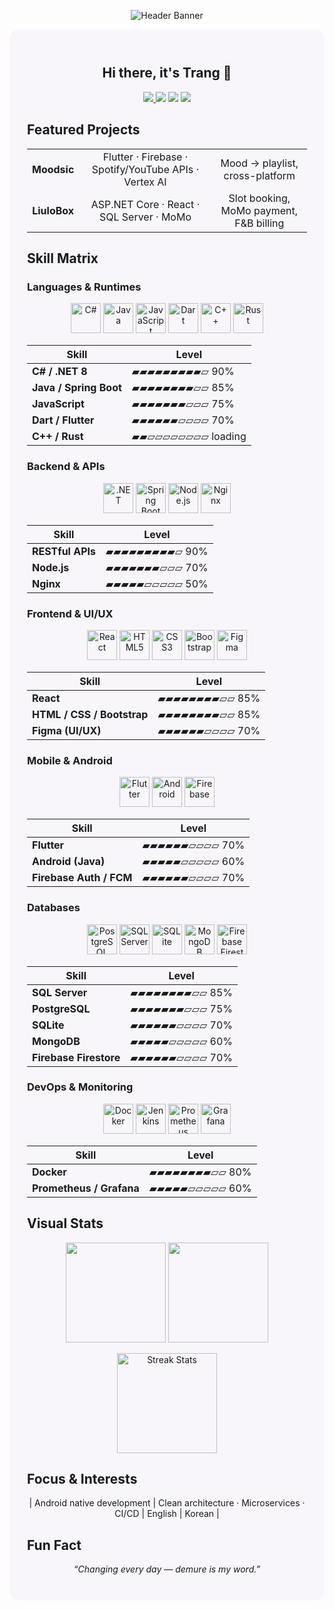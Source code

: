 
<p align="center">
  <img src="https://capsule-render.vercel.app/api?type=soft&color=gradient&height=180&text=It's%20Me%20Time&fontSize=48&fontAlign=50&fontAlignY=60&animation=fadeIn" alt="Header Banner" />
</p>

<div style="background:#f8f6fb;padding:28px;border-radius:16px;">

<h2 align="center">Hi there, it's Trang 👋</h2>

<p align="center">
  <a href="https://github.com/diiafyra?tab=followers">
    <img src="https://img.shields.io/github/followers/diiafyra?label=Followers&style=for-the-badge&color=9fd3c7"/>
  </a>
  <img src="https://img.shields.io/badge/CMC%20University-IT-b5a8ff?style=for-the-badge"/>
  <img src="https://img.shields.io/badge/GPA-3.97-f9c6c9?style=for-the-badge"/>
  <img src="https://img.shields.io/badge/Math%20Olympiad-Bronze-f7d794?style=for-the-badge"/>
</p>


##  Featured Projects
<div align="center">

<table width="100%" style="border-collapse:collapse;">
<tr align="center">
  <td><b>Moodsic</b></td>
  <td>Flutter · Firebase · Spotify/YouTube APIs · Vertex AI</td>
  <td>Mood → playlist, cross-platform</td>
</tr>
<tr align="center">
  <td><b>LiuloBox</b></td>
  <td>ASP.NET Core · React · SQL Server · MoMo</td>
  <td>Slot booking, MoMo payment, F&B billing</td>
</tr>
</table>

</div>



##  Skill Matrix  

### Languages & Runtimes
<p align="center">
  <img title="C#" src="https://cdn.jsdelivr.net/gh/devicons/devicon/icons/csharp/csharp-original.svg" height="48"/>
  <img title="Java" src="https://cdn.jsdelivr.net/gh/devicons/devicon/icons/java/java-original.svg" height="48"/>
  <img title="JavaScript" src="https://cdn.jsdelivr.net/gh/devicons/devicon/icons/javascript/javascript-original.svg" height="48"/>
  <img title="Dart" src="https://cdn.jsdelivr.net/gh/devicons/devicon/icons/dart/dart-original.svg" height="48"/>
  <img title="C++" src="https://cdn.jsdelivr.net/gh/devicons/devicon/icons/cplusplus/cplusplus-original.svg" height="48"/>
  <img title="Rust" src="https://cdn.jsdelivr.net/gh/devicons/devicon/icons/rust/rust-plain.svg" height="48"/>
</p>

<div align="center">

| Skill | Level |
|------|------|
| **C# / .NET 8** | ▰▰▰▰▰▰▰▰▰▱ 90% |
| **Java / Spring Boot** | ▰▰▰▰▰▰▰▰▱▱ 85% |
| **JavaScript** | ▰▰▰▰▰▰▰▱▱▱ 75% |
| **Dart / Flutter** | ▰▰▰▰▰▰▱▱▱▱ 70% |
| **C++ / Rust** | ▰▰▱▱▱▱▱▱▱▱ loading |

</div>

### Backend & APIs
<p align="center">
  <img title=".NET" src="https://cdn.jsdelivr.net/gh/devicons/devicon/icons/dotnetcore/dotnetcore-original.svg" height="48"/>
  <img title="Spring Boot" src="https://cdn.jsdelivr.net/gh/devicons/devicon/icons/spring/spring-original.svg" height="48"/>
  <img title="Node.js" src="https://cdn.jsdelivr.net/gh/devicons/devicon/icons/nodejs/nodejs-original.svg" height="48"/>
  <img title="Nginx" src="https://cdn.jsdelivr.net/gh/devicons/devicon/icons/nginx/nginx-original.svg" height="48"/>
</p>

<div align="center">

| Skill | Level |
|------|------|
| **RESTful APIs** | ▰▰▰▰▰▰▰▰▰▱ 90% |
| **Node.js** | ▰▰▰▰▰▰▰▱▱▱ 70% |
| **Nginx** | ▰▰▰▰▰▱▱▱▱▱ 50% |

</div>

### Frontend & UI/UX
<p align="center">
  <img title="React" src="https://cdn.jsdelivr.net/gh/devicons/devicon/icons/react/react-original.svg" height="48"/>
  <img title="HTML5" src="https://cdn.jsdelivr.net/gh/devicons/devicon/icons/html5/html5-original.svg" height="48"/>
  <img title="CSS3" src="https://cdn.jsdelivr.net/gh/devicons/devicon/icons/css3/css3-original.svg" height="48"/>
  <img title="Bootstrap" src="https://cdn.jsdelivr.net/gh/devicons/devicon/icons/bootstrap/bootstrap-original.svg" height="48"/>
  <img title="Figma" src="https://cdn.jsdelivr.net/gh/devicons/devicon/icons/figma/figma-original.svg" height="48"/>
</p>

<div align="center">

| Skill | Level |
|------|------|
| **React** | ▰▰▰▰▰▰▰▰▱▱ 85% |
| **HTML / CSS / Bootstrap** | ▰▰▰▰▰▰▰▰▱▱ 85% |
| **Figma (UI/UX)** | ▰▰▰▰▰▰▱▱▱▱ 70% |

</div>

### Mobile & Android
<p align="center">
  <img title="Flutter" src="https://cdn.jsdelivr.net/gh/devicons/devicon/icons/flutter/flutter-original.svg" height="48"/>
  <img title="Android" src="https://cdn.jsdelivr.net/gh/devicons/devicon/icons/android/android-original.svg" height="48"/>
  <img title="Firebase" src="https://cdn.jsdelivr.net/gh/devicons/devicon/icons/firebase/firebase-plain.svg" height="48"/>
</p>

<div align="center">

| Skill | Level |
|------|------|
| **Flutter** | ▰▰▰▰▰▰▱▱▱▱ 70% |
| **Android (Java)** | ▰▰▰▰▰▱▱▱▱▱ 60% |
| **Firebase Auth / FCM** | ▰▰▰▰▰▰▱▱▱▱ 70% |

</div>

### Databases
<p align="center">
  <img title="PostgreSQL" src="https://cdn.jsdelivr.net/gh/devicons/devicon/icons/postgresql/postgresql-original.svg" height="48"/>
  <img title="SQL Server" src="https://cdn.jsdelivr.net/gh/devicons/devicon/icons/microsoftsqlserver/microsoftsqlserver-plain.svg" height="48"/>
  <img title="SQLite" src="https://cdn.jsdelivr.net/gh/devicons/devicon/icons/sqlite/sqlite-original.svg" height="48"/>
  <img title="MongoDB" src="https://cdn.jsdelivr.net/gh/devicons/devicon/icons/mongodb/mongodb-original.svg" height="48"/>
  <img title="Firebase Firestore" src="https://cdn.jsdelivr.net/gh/devicons/devicon/icons/firebase/firebase-plain.svg" height="48"/>
</p>

<div align="center">

| Skill | Level |
|------|------|
| **SQL Server** | ▰▰▰▰▰▰▰▰▱▱ 85% |
| **PostgreSQL** | ▰▰▰▰▰▰▰▱▱▱ 75% |
| **SQLite** | ▰▰▰▰▰▰▱▱▱▱ 70% |
| **MongoDB** | ▰▰▰▰▰▱▱▱▱▱ 60% |
| **Firebase Firestore** | ▰▰▰▰▰▰▱▱▱▱ 70% |

</div>

### DevOps & Monitoring
<p align="center">
  <img title="Docker" src="https://cdn.jsdelivr.net/gh/devicons/devicon/icons/docker/docker-original.svg" height="48"/>
  <img title="Jenkins" src="https://cdn.jsdelivr.net/gh/devicons/devicon/icons/jenkins/jenkins-original.svg" height="48"/>
  <img title="Prometheus" src="https://cdn.jsdelivr.net/gh/devicons/devicon/icons/prometheus/prometheus-original.svg" height="48"/>
  <img title="Grafana" src="https://cdn.jsdelivr.net/gh/devicons/devicon/icons/grafana/grafana-original.svg" height="48"/>
</p>

<div align="center">

| Skill | Level |
|------|------|
| **Docker** | ▰▰▰▰▰▰▰▰▱▱ 80% |
| **Prometheus / Grafana** | ▰▰▰▰▰▱▱▱▱▱ 60% |

</div>


##  Visual Stats
<p align="center">
  <img src="https://github-readme-stats.vercel.app/api?username=diiafyra&show_icons=true&hide=issues&theme=tokyonight&cache_seconds=7200" height="160"/>
  <img src="https://github-readme-stats.vercel.app/api/top-langs/?username=diiafyra&layout=compact&hide=html,css&theme=tokyonight&cache_seconds=7200" height="160"/>
</p>
<p align="center"> <img src="https://streak-stats.demolab.com?user=diiafyra&theme=tokyonight&date_format=j%20M%5B%20Y%5D" height="160" alt="Streak Stats"/> </p>



##  Focus & Interests
<div align="center">

| Android native development | Clean architecture · Microservices · CI/CD | English | Korean |

</div>


##  Fun Fact
<p align="center"><i>“Changing every day — demure is my word.”</i></p>

</div>
